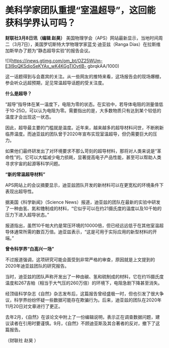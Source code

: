 # 美科学家团队重提“室温超导”，这回能获科学界认可吗？

**财联社3月8日讯（编辑 赵昊）** 美国物理学会（APS）网站最新显示，当地时间周二（3月7日），美国罗切斯特大学物理学家蓝戈·迪亚兹（Ranga
Dias）在拉斯维加斯举办了题为“静态超导实验”的报告会议。

![](https://inews.gtimg.com/om_bt/OZ25WUm-E3I9oQKSdioSeKYAx_wK4KGgTlOvtlB-
gbrqkAA/1000)

这一话题得到与会嘉宾的关注。从一些网友的推特来看，这场报告会的现场爆棚，参会听众远超预期，足见常温超导话题的受关注度。

**什么是超导？**

“超导”指导体在某一温度下，电阻为零的状态。在实验中，若导体电阻的测量值低于10-25Ω，可以认为电阻为零。需要指出的是，大多数物质只有达到某个较低的温度才会出现这一状态。

因此，超导最主要的门槛就是温度。近年来，越来越多的超导材料问世，不断刷新临界温度。而迪亚兹的团队曾于2020年宣布实现室温超导，但仍需要巨大的压力。

如果他们最终研发出了对环境要求不那么苛刻的超导材料，那将对人类来说是“革命性”的。它可以大幅减少电力损耗，显著提高电子产品性能，甚至可以帮助人类寻求宇宙的起源等科学问题。

**“新的常温超导材料”**

APS网站上的会议摘要显示，迪亚兹团队开发的新材料可以在更宽松的环境条件下表现出超导性。

据美国《科学新闻》（Science
News）报道，迪亚兹的团队在最新的实验中研发了一种由氢、氮和镥制成的材料，“它似乎可以在约21摄氏度的温度以及10千帕的压力下进入超导状态。”

报道指出，虽然10千帕大约是常压环境的10000倍，但已经远远低于在其他室温超导体通常所需的数百万倍。迪亚兹表示，“这是可用于实际应用的新型材料的开端。”

**曾令科学界“白高兴一场”**

不过报道强调，这项研究可能会面受到非常严格的审查，原因就是上文提到的2020年迪亚兹团队的研究报告。

当时，迪亚兹的团队声称开发出了一种由碳、氢和硫制成的材料，它在约15摄氏度温度和267吉帕（相当于大气压的260万倍）的环境下，电阻急剧下降甚至消失。

经顶级科学杂志《自然》杂志发布后，这篇报告曾经盛极一时，但也引发了很大争议，科学界纷纷怀疑一些数据可能存在欺骗行为。后来，迪亚兹的团队在2020年11月20日对文章进行了更正。

去年2月，《自然》在该论文中附上了一份编辑说明，表示正在调查数据问题，建议读者在引用时要谨慎。9月，《自然》不顾迪亚斯及其合著者的反对，撤下了这篇报告。

（财联社 赵昊 ）

